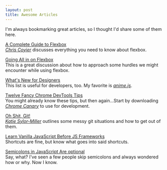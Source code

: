 ```yaml
---
layout: post
title: Awesome Articles
---
```


I'm always bookmarking great articles, so I thought I'd share some of them here.

[A Complete Guide to Flexbox](https://css-tricks.com/snippets/css/a-guide-to-flexbox/)<br>
*[Chris Coyier](https://twitter.com/chriscoyier)* discusses everything you need to know about flexbox.

[Going All in on Flexbox](https://www.isotoma.com/blog/2016/09/07/going-all-in-on-flexbox/)<br>
This is a great discussion about how to approach some hurdles we might encounter while using flexbox.

[What's New for Designers](https://www.webdesignerdepot.com/2017/01/whats-new-for-designers-january-2017/?utm_content=buffer9f11f&utm_medium=social&utm_source=twitter.com&utm_campaign=buffer)<br>
This list is useful for developers, too. My favorite is *[anime.js](http://anime-js.com)*.

[Twelve Fancy Chrome DevTools Tips](https://hackernoon.com/twelve-fancy-chrome-devtools-tips-dc1e39d10d9d#.rh9tb1c9g)<br>
You might already know these tips, but then again...Start by downloading *[Chrome Canary](https://www.google.com/chrome/browser/canary.html)* to use for development.

[Oh Shit, Git!](http://ohshitgit.com/)<br>
*[Katie Sylor-Miller](https://twitter.com/ksylor)* outlines some messy git situations and how to get out of them.

[Learn Vanilla JavaScript Before JS Frameworks](https://snipcart.com/blog/learn-vanilla-javascript-before-using-js-frameworks)<br>
Shortcuts are fine, but know what goes into said shortcuts. 

[Semicolons in JavaScript Are optional](http://mislav.net/2010/05/semicolons/)<br>
Say, what? I've seen a few people skip semicolons and always wondered how or why. Now I know.
